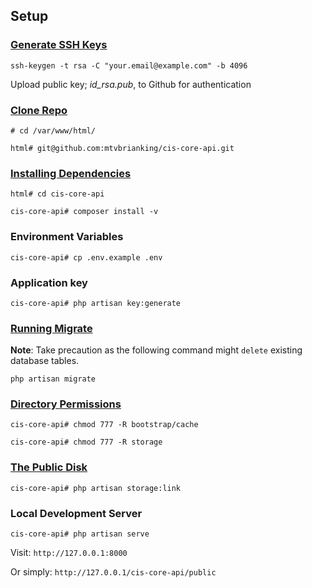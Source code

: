 ## Setup

### [Generate SSH Keys](https://git-scm.com/book/en/v2/Git-on-the-Server-Generating-Your-SSH-Public-Key)

`ssh-keygen -t rsa -C "your.email@example.com" -b 4096`

Upload public key; *id_rsa.pub*, to Github for authentication

### [Clone Repo](https://git-scm.com/docs/git-clone)

`# cd /var/www/html/`

`html# git@github.com:mtvbrianking/cis-core-api.git`

### [Installing Dependencies](https://getcomposer.org/doc/01-basic-usage.md#installing-dependencies)

`html# cd cis-core-api`

`cis-core-api# composer install -v`

### Environment Variables

`cis-core-api# cp .env.example .env`

### Application key

`cis-core-api# php artisan key:generate`

### [Running Migrate](https://laravel.com/docs/master/migrations#running-migrations)

**Note**: Take precaution as the following command might `delete` existing database tables.

`php artisan migrate`

### [Directory Permissions](https://laravel.com/docs/master/installation#configuration)

`cis-core-api# chmod 777 -R bootstrap/cache`

`cis-core-api# chmod 777 -R storage`

### [The Public Disk](https://laravel.com/docs/master/filesystem#the-public-disk)

`cis-core-api# php artisan storage:link`

### Local Development Server

`cis-core-api# php artisan serve`

Visit: `http://127.0.0.1:8000`

Or simply: `http://127.0.0.1/cis-core-api/public`
